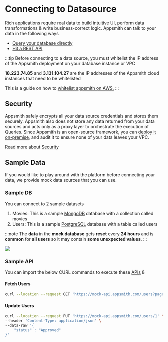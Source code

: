 # Connecting to Datasource

Rich applications require real data to build intuitive UI, perform data transformations & write business-correct logic. Appsmith can talk to your data in the following ways

* [Query your database directly](connecting-to-databases)
* [Hit a REST API](authentication/)

:::tip
Before connecting to a data source, you must whitelist the IP address of the Appsmith deployment on your database instance or VPC

**18.223.74.85** and **3.131.104.27** are the IP addresses of the Appsmith cloud instances that need to be whitelisted

This is a guide on how to [whitelist appsmith on AWS.](learning-and-resources/how-to-guides/aws-whitelist)
:::

## Security

Appsmith safely encrypts all your data source credentials and stores them securely. Appsmith also does not store any data returned from your data sources and acts only as a proxy layer to orchestrate the execution of Queries. Since Appsmith is an open-source framework, you can [deploy it on-premise](/getting-started/setup/), and audit it to ensure none of your data leaves your VPC.

Read more about [Security](/product/security)

## Sample Data

If you would like to play around with the platform before connecting your data, we provide mock data sources that you can use.

### Sample DB

You can connect to 2 sample datasets

1. Movies: This is a sample [MongoDB](/reference/datasources/querying-mongodb/) database with a collection called movies
2. Users: This is a sample [PostgreSQL](/reference/datasources/querying-postgres) database with a table called users

:::note
The **data** in the **mock database** gets **reset** every **24 hours** and is **common** for **all users** so it may contain **some unexpected values**.
:::

![](</img/add_mock_db_(3).gif>)

### Sample API

You can import the below CURL commands to execute these [APIs](authentication/)
ß
#### Fetch Users

```bash
curl --location --request GET 'https://mock-api.appsmith.com/users?page=1'
```

#### Update Users

```bash
curl --location --request PUT 'https://mock-api.appsmith.com/users/1' \
--header 'Content-Type: application/json' \
--data-raw '{
    "status" : "Approved"
}'
```
